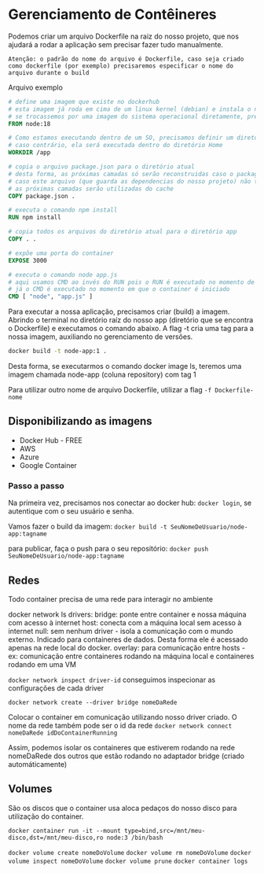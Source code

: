 # Gerenciamento de Contêineres

Podemos criar um arquivo Dockerfile na raiz do nosso projeto, que nos ajudará a rodar a aplicação sem precisar fazer tudo manualmente.
```
Atenção: o padrão do nome do arquivo é Dockerfile, caso seja criado como dockerfile (por exemplo) precisaremos especificar o nome do arquivo durante o build
```

Arquivo exemplo

```Dockerfile
# define uma imagem que existe no dockerhub 
# esta imagem já roda em cima de um linux kernel (debian) e instala o node
# se trocassemos por uma imagem do sistema operacional diretamente, precisaríamos instalar o node
FROM node:18 

# Como estamos executando dentro de um SO, precisamos definir um diretório para que a aplicação seja executada
# caso contrário, ela será executada dentro do diretório Home
WORKDIR /app

# copia o arquivo package.json para o diretório atual
# desta forma, as próximas camadas só serão reconstruidas caso o package.json tenha sofrido alguma alteração
# caso este arquivo (que guarda as dependencias do nosso projeto) não tenha sido alterado
# as próximas camadas serão utilizadas do cache
COPY package.json .

# executa o comando npm install
RUN npm install

# copia todos os arquivos do diretório atual para o diretório app
COPY . .

# expõe uma porta do container
EXPOSE 3000

# executa o comando node app.js
# aqui usamos CMD ao invés do RUN pois o RUN é executado no momento de build da imagem
# já o CMD é executado no momento em que o container é iniciado
CMD [ "node", "app.js" ]

```

Para executar a nossa aplicação, precisamos criar (build) a imagem. Abrindo o terminal no diretório raíz do nosso app (diretório que se encontra o Dockerfile) e executamos o comando abaixo. A flag -t cria uma tag para a nossa imagem, auxiliando no gerenciamento de versões.

```bash
docker build -t node-app:1 .
```

Desta forma, se executarmos o comando docker image ls, teremos uma imagem chamada node-app (coluna repository) com tag 1

Para utilizar outro nome de arquivo Dockerfile, utilizar a flag ` -f Dockerfile-nome `

## Disponibilizando as imagens

- Docker Hub - FREE
- AWS
- Azure
- Google Container

### Passo a passo

Na primeira vez, precisamos nos conectar ao docker hub: ` docker login `, se autentique com o seu usuário e senha.

Vamos fazer o build da imagem: `docker build -t SeuNomeDeUsuario/node-app:tagname`

para publicar, faça o push para o seu repositório: ` docker push SeuNomeDeUsuario/node-app:tagname `

## Redes

Todo container precisa de uma rede para interagir no ambiente

docker network ls
drivers:
bridge: ponte entre container e nossa máquina com acesso à internet
host: conecta com a máquina local sem acesso à internet
null: sem nenhum driver - isola a comunicação com o mundo externo. Indicado para containeres de dados. Desta forma ele é acessado apenas na rede local do docker.
overlay: para comunicação entre hosts - ex: comunicação entre containeres rodando na máquina local e containeres rodando em uma VM

`docker network inspect driver-id`
conseguimos inspecionar as configurações de cada driver

`docker network create --driver bridge nomeDaRede`

Colocar o container em comunicação utilizando nosso driver criado. O nome da rede também pode ser o id da rede
`docker network connect nomeDaRede idDoContainerRunning` 

Assim, podemos isolar os containeres que estiverem rodando na rede nomeDaRede dos outros que estão rodando no adaptador bridge (criado automáticamente)


## Volumes

São os discos que o container usa
aloca pedaços do nosso disco para utilização do container.  

`docker container run -it --mount type=bind,src=/mnt/meu-disco,dst=/mnt/meu-disco,ro node:3 /bin/bash`

`docker volume create nomeDoVolume`
`docker volume rm nomeDoVolume`
`docker volume inspect nomeDoVolume`
`docker volume prune`
`docker container logs`


